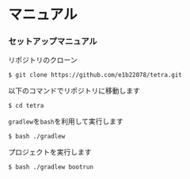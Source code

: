 # マニュアル
### セットアップマニュアル
リポジトリのクローン
```
$ git clone https://github.com/e1b22078/tetra.git
```
以下のコマンドでリポジトリに移動します
```
$ cd tetra
```
`gradlew`を`bash`を利用して実行します
```
$ bash ./gradlew
```
プロジェクトを実行します
```
$ bash ./gradlew bootrun
```

